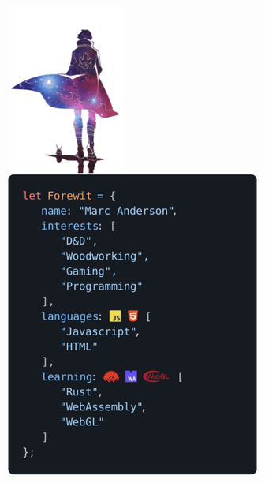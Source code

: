 <a href="#"><img height="338" src="gm-transparent.gif"/></a>&nbsp;&nbsp;&nbsp;&nbsp;&nbsp;&nbsp;&nbsp;&nbsp;&nbsp;&nbsp;&nbsp;&nbsp;&nbsp;<a href="#"><img src="rendered.svg"></a>